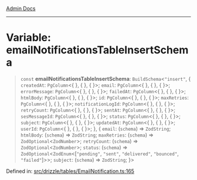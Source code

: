 [Admin Docs](/)

***

# Variable: emailNotificationsTableInsertSchema

> `const` **emailNotificationsTableInsertSchema**: `BuildSchema`\<`"insert"`, \{ `createdAt`: `PgColumn`\<\{ \}, \{ \}, \{ \}\>; `email`: `PgColumn`\<\{ \}, \{ \}, \{ \}\>; `errorMessage`: `PgColumn`\<\{ \}, \{ \}, \{ \}\>; `failedAt`: `PgColumn`\<\{ \}, \{ \}, \{ \}\>; `htmlBody`: `PgColumn`\<\{ \}, \{ \}, \{ \}\>; `id`: `PgColumn`\<\{ \}, \{ \}, \{ \}\>; `maxRetries`: `PgColumn`\<\{ \}, \{ \}, \{ \}\>; `notificationLogId`: `PgColumn`\<\{ \}, \{ \}, \{ \}\>; `retryCount`: `PgColumn`\<\{ \}, \{ \}, \{ \}\>; `sentAt`: `PgColumn`\<\{ \}, \{ \}, \{ \}\>; `sesMessageId`: `PgColumn`\<\{ \}, \{ \}, \{ \}\>; `status`: `PgColumn`\<\{ \}, \{ \}, \{ \}\>; `subject`: `PgColumn`\<\{ \}, \{ \}, \{ \}\>; `updatedAt`: `PgColumn`\<\{ \}, \{ \}, \{ \}\>; `userId`: `PgColumn`\<\{ \}, \{ \}, \{ \}\>; \}, \{ `email`: (`schema`) => `ZodString`; `htmlBody`: (`schema`) => `ZodString`; `maxRetries`: (`schema`) => `ZodOptional`\<`ZodNumber`\>; `retryCount`: (`schema`) => `ZodOptional`\<`ZodNumber`\>; `status`: (`schema`) => `ZodOptional`\<`ZodEnum`\<\[`"pending"`, `"sent"`, `"delivered"`, `"bounced"`, `"failed"`\]\>\>; `subject`: (`schema`) => `ZodString`; \}\>

Defined in: [src/drizzle/tables/EmailNotification.ts:165](https://github.com/Sourya07/talawa-api/blob/aac5f782223414da32542752c1be099f0b872196/src/drizzle/tables/EmailNotification.ts#L165)
